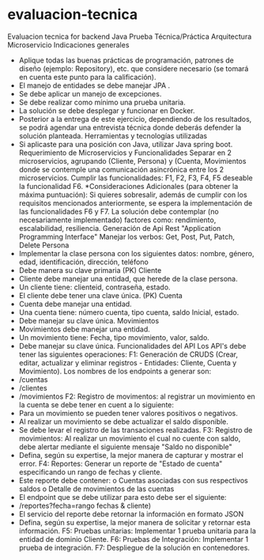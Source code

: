 # evaluacion-tecnica
Evaluacion tecnica for backend Java
Prueba Técnica/Práctica
Arquitectura Microservicio
Indicaciones generales
* Aplique todas las buenas prácticas de programación, patrones de diseño (ejemplo: Repository), etc. que considere necesario (se tomará en cuenta este punto para la calificación).
* El manejo de entidades se debe manejar JPA .
* Se debe aplicar un manejo de excepciones.
* Se debe realizar como mínimo una prueba unitaria.
* La solución se debe desplegar y funcionar en Docker.
* Posterior a la entrega de este ejercicio, dependiendo de los resultados, se podrá agendar una entrevista técnica donde deberás defender la solución planteada.
Herramientas y tecnologías utilizadas
* Si aplicaste para una posición con Java, utilizar Java spring boot.
Requerimiento de Microservicios y Funcionalidades
Separar en 2 microservicios, agrupando (Cliente, Persona) y (Cuenta,
Movimientos donde se contemple una comunicación asincrónica entre los 2 microservicios. Cumplir las funcionalidades: F1, F2, F3, F4, F5 deseable la
funcionalidad F6.
*Consideraciones Adicionales (para obtener la máxima puntuación):
Si quieres sobresalir, además de cumplir con los requisitos mencionados anteriormente, se espera la implementación de las funcionalidades F6 y F7.
La solución debe contemplar (no necesariamente implementado) factores como:
rendimiento, escalabilidad, resiliencia.
Generación de Api Rest "Application Programming Interface"
Manejar los verbos: Get, Post, Put, Patch, Delete
Persona
* Implementar la clase persona con los siguientes datos: nombre, género, edad, identificación, dirección, teléfono
* Debe manera su clave primaria (PK)
Cliente
* Cliente debe manejar una entidad, que herede de la clase persona.
* Un cliente tiene: clienteid, contraseña, estado.
* El cliente debe tener una clave única. (PK)
Cuenta
* Cuenta debe manejar una entidad.
* Una cuenta tiene: número cuenta, tipo cuenta, saldo Inicial, estado.
* Debe manejar su clave única.
Movimientos
* Movimientos debe manejar una entidad.
* Un movimiento tiene: Fecha, tipo movimiento, valor, saldo.
* Debe manejar su clave única.
Funcionalidades del API
Los API's debe tener las siguientes operaciones:
F1: Generación de CRUDS (Crear, editar, actualizar y eliminar registros -
Entidades: Cliente, Cuenta y Movimiento).
Los nombres de los endpoints a generar son:
* /cuentas
* /clientes
* /movimientos
F2: Registro de movimentos: al registrar un movimiento en la cuenta se debe
tener en cuent	a lo siguiente:
* Para un movimiento se pueden tener valores positivos o negativos.
* Al realizar un movimiento se debe actualizar el saldo disponible.
* Se debe levar el registro de las transaciones realizadas.
F3: Registro de movimientos: Al realizar un movimiento el cual no cuente con saldo, debe alertar mediante el siguiente mensaje "Saldo no disponible"
* Defina, según su expertise, la mejor manera de capturar y mostrar el error.
F4: Reportes: Generar un reporte de "Estado de cuenta" especificando un rango de fechas y cliente.
* Este reporte debe contener:
o Cuentas asociadas con sus respectivos saldos
o Detalle de movimientos de las cuentas
* El endpoint que se debe utilizar para esto debe ser el siguiente:
* /reportes?fecha=rango fechas & cliente)
* El servicio del reporte debe retornar la información en formato JSON
* Defina, según su expertise, la mejor manera de solicitar y retornar esta información.
F5: Pruebas unitarias: Implementar 1 prueba unitaria para la entidad de dominio
Cliente.
F6: Pruebas de Integración: Implementar 1 prueba de integración.
F7: Despliegue de la solución en contenedores.
